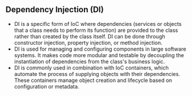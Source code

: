 ## Dependency Injection (DI)

-   DI is a specific form of IoC where dependencies (services or objects that a class needs to perform its function) are provided to the class rather than created by the class itself. DI can be done through constructor injection, property injection, or method injection.
-   DI is used for managing and configuring components in large software systems. It makes code more modular and testable by decoupling the instantiation of dependencies from the class's business logic.
-   DI is commonly used in combination with IoC containers, which automate the process of supplying objects with their dependencies. These containers manage object creation and lifecycle based on configuration or metadata.
